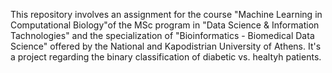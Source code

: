 This repository involves an assignment for the course "Machine Learning in Computational Biology"of the MSc program in "Data Science & Information Tachnologies" and the specialization of "Bioinformatics - Biomedical Data Science" offered by the National and Kapodistrian University of Athens.
It's a project regarding the binary classification of diabetic vs. healtyh patients.
